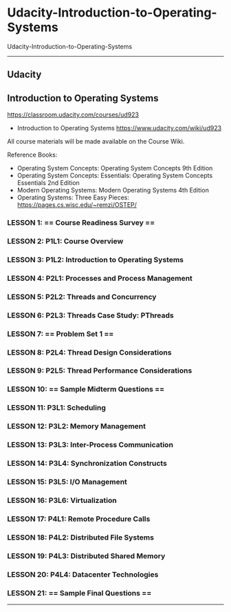 # Udacity-Introduction-to-Operating-Systems
Udacity-Introduction-to-Operating-Systems



-------

## Udacity

## Introduction to Operating Systems
https://classroom.udacity.com/courses/ud923


- Introduction to Operating Systems
https://www.udacity.com/wiki/ud923

All course materials will be made available on the Course Wiki.

Reference Books:

- Operating System Concepts: Operating System Concepts 9th Edition
- Operating System Concepts: Essentials: Operating System Concepts Essentials 2nd Edition
- Modern Operating Systems: Modern Operating Systems 4th Edition
- Operating Systems: Three Easy Pieces: https://pages.cs.wisc.edu/~remzi/OSTEP/

### LESSON 1: == Course Readiness Survey ==

### LESSON 2: P1L1: Course Overview

### LESSON 3: P1L2: Introduction to Operating Systems

### LESSON 4: P2L1: Processes and Process Management

### LESSON 5: P2L2: Threads and Concurrency

### LESSON 6: P2L3: Threads Case Study: PThreads

### LESSON 7: == Problem Set 1 ==

### LESSON 8: P2L4: Thread Design Considerations

### LESSON 9: P2L5: Thread Performance Considerations

### LESSON 10: == Sample Midterm Questions ==

### LESSON 11: P3L1: Scheduling

### LESSON 12: P3L2: Memory Management

### LESSON 13: P3L3: Inter-Process Communication

### LESSON 14: P3L4: Synchronization Constructs

### LESSON 15: P3L5: I/O Management


### LESSON 16: P3L6: Virtualization

### LESSON 17: P4L1: Remote Procedure Calls

### LESSON 18: P4L2: Distributed File Systems

### LESSON 19: P4L3: Distributed Shared Memory

### LESSON 20: P4L4: Datacenter Technologies

### LESSON 21: == Sample Final Questions ==


-------




